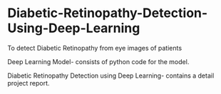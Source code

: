 # Diabetic-Retinopathy-Detection-Using-Deep-Learning
To detect Diabetic Retinopathy from eye images of patients


Deep Learning Model-
  consists of python code for the model.

Diabetic Retinopathy Detection using Deep Learning-
  contains a detail project report.

